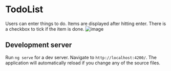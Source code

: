 # TodoList

Users can enter things to do.
Items are displayed after hitting enter.
There is a checkbox to tick if the item is done.
![image](https://github.com/emiliaProgram/todolist/assets/146941756/51f139b0-a0b3-4083-854a-60af2bd99707)



## Development server

Run `ng serve` for a dev server. Navigate to `http://localhost:4200/`. The application will automatically reload if you change any of the source files.


